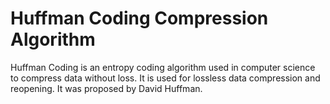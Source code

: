 # Huffman Coding Compression Algorithm
Huffman Coding is an entropy coding algorithm used in computer science to compress data without loss. It is used for lossless data compression and reopening. It was proposed by David Huffman.
